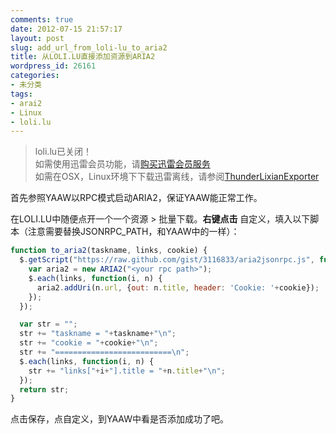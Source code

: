 ```yaml
---
comments: true
date: 2012-07-15 21:57:17
layout: post
slug: add_url_from_loli-lu_to_aria2
title: 从LOLI.LU直接添加资源到ARIA2
wordpress_id: 26161
categories:
- 未分类
tags:
- arai2
- Linux
- loli.lu
---
```


> loli.lu已关闭！  
> 如需使用迅雷会员功能，请[购买迅雷会员服务](http://vip.xunlei.com/)  
> 如需在OSX，Linux环境下下载迅雷离线，请参阅[ThunderLixianExporter](/2012/07/thunderlixianexporter/)

首先参照YAAW以RPC模式启动ARIA2，保证YAAW能正常工作。

在LOLI.LU中随便点开一个一个资源 > 批量下载。**右键点击** 自定义，填入以下脚本（注意需要替换JSONRPC_PATH，和YAAW中的一样）：

 
    
``` javascript
function to_aria2(taskname, links, cookie) {
  $.getScript("https://raw.github.com/gist/3116833/aria2jsonrpc.js", function() {
    var aria2 = new ARIA2("<your rpc path>");
    $.each(links, function(i, n) {
      aria2.addUri(n.url, {out: n.title, header: 'Cookie: '+cookie});
    });
  });

  var str = "";
  str += "taskname = "+taskname+"\n";
  str += "cookie = "+cookie+"\n";
  str += "==========================\n";
  $.each(links, function(i, n) {
    str += "links["+i+"].title = "+n.title+"\n";
  });
  return str;
}
```




点击保存，点自定义，到YAAW中看是否添加成功了吧。
